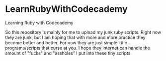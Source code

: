 # LearnRubyWithCodecademy
Learning Ruby with Codecademy

So this repository is mainly for me to upload my junk ruby scripts. Right now they are junk, but I am hoping that with more and more practice they become better and better. For now they are just simple little programs/scripts that curse at you. I hope they internet can handle the amount of "fucks" and "assholes" I put into these tiny scripts. 
